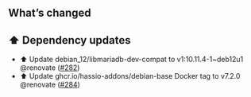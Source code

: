 ## What’s changed

## ⬆️ Dependency updates

- ⬆️ Update debian_12/libmariadb-dev-compat to v1:10.11.4-1~deb12u1 @renovate ([#282](https://github.com/hassio-addons/addon-bitwarden/pull/282))
- ⬆️ Update ghcr.io/hassio-addons/debian-base Docker tag to v7.2.0 @renovate ([#284](https://github.com/hassio-addons/addon-bitwarden/pull/284))
